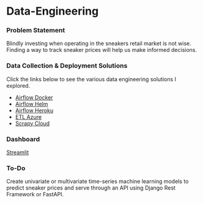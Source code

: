 # Data-Engineering

### Problem Statement
Blindly investing when operating in the sneakers retail market is not wise. Finding a way to track sneaker prices will help us make informed decisions.


### Data Collection & Deployment Solutions
Click the links below to see the various data engineering solutions I explored.

- [Airflow Docker](https://github.com/Deji01/Airflow-ETL)
- [Airflow Helm](https://github.com/Deji01/Airflow-Sneakers)
- [Airflow Heroku](https://github.com/Deji01/Airflow-Heroku)
- [ETL Azure](https://github.com/Deji01/Azure-Function-Sneakers)
- [Scrapy Cloud](https://github.com/Deji01/scrapy-scrapeops)

### Dashboard
[Streamlit](https://github.com/Deji01/streamlit-dash)

### To-Do
Create univariate or multivariate time-series machine learning models to predict sneaker prices and serve through an API using Django Rest Framework or FastAPI.
